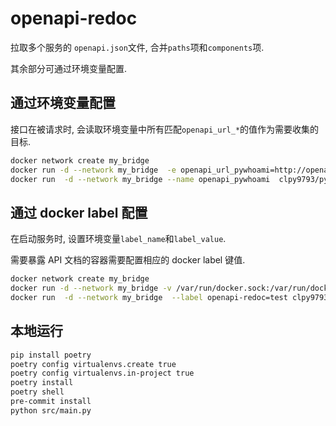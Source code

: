 # openapi-redoc

拉取多个服务的 `openapi.json`文件, 合并`paths`项和`components`项.

其余部分可通过环境变量配置.

## 通过环境变量配置

接口在被请求时, 会读取环境变量中所有匹配`openapi_url_*`的值作为需要收集的目标.

```sh
docker network create my_bridge
docker run -d --network my_bridge  -e openapi_url_pywhoami=http://openapi_pywhoami:8000/openapi.json  -p 8888:8000  clpy9793/openapi-redoc
docker run  -d --network my_bridge --name openapi_pywhoami  clpy9793/pywhoami
```

## 通过 docker label 配置

在启动服务时, 设置环境变量`label_name`和`label_value`.

需要暴露 API 文档的容器需要配置相应的 docker label 键值.

```sh
docker network create my_bridge
docker run -d --network my_bridge -v /var/run/docker.sock:/var/run/docker.sock  -e label_name=openapi-redoc -e label_value=test -p 8888:8000  clpy9793/openapi-redoc
docker run  -d --network my_bridge  --label openapi-redoc=test clpy9793/pywhoami
```

## 本地运行

```sh
pip install poetry
poetry config virtualenvs.create true
poetry config virtualenvs.in-project true
poetry install
poetry shell
pre-commit install
python src/main.py
```
